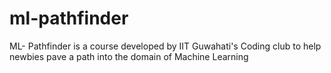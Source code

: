 # ml-pathfinder
ML- Pathfinder is a course developed by IIT Guwahati's Coding club to help newbies pave a path into the domain of Machine Learning
